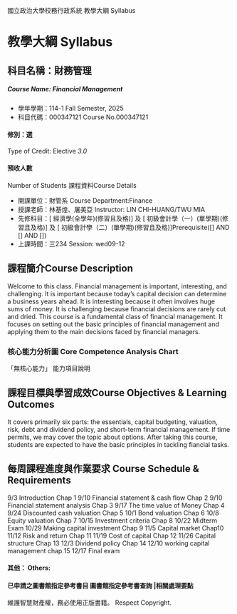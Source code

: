 國立政治大學校務行政系統 教學大綱 Syllabus
# 教學大綱 Syllabus
##  科目名稱：財務管理
#####  Course Name: Financial Management
  * 學年學期：114-1 Fall Semester, 2025 
  * 科目代碼：000347121 Course No.000347121
#### 修別：選
Type of Credit: Elective 
_3.0_
#### 預收人數
Number of Students
課程資料Course Details
  * 開課單位：財管系 Course Department:Finance 
  * 授課老師：林基煌、屠美亞 Instructor: LIN CHI-HUANG/TWU MIA 
  * 先修科目：[ 經濟學(全學年)(修習且及格)] 及 [ 初級會計學（一）(單學期)(修習且及格)] 及 [ 初級會計學（二）(單學期)(修習且及格)]Prerequisite([] AND [] AND [])
  * 上課時間：三234 Session: wed09-12
##  課程簡介Course Description
Welcome to this class. Financial management is important, interesting, and challenging. It is important because today’s capital decision can determine a business years ahead. It is interesting because it often involves huge sums of money. It is challenging because financial decisions are rarely cut and dried. 
This course is a fundamental class of financial management. It focuses on setting out the basic principles of financial management and applying them to the main decisions faced by financial managers.
###  核心能力分析圖 Core Competence Analysis Chart
「無核心能力」 
能力項目說明
##  課程目標與學習成效Course Objectives & Learning Outcomes 
It covers primarily six parts: the essentials, capital budgeting, valuation, risk, debt and dividend policy, and short-term financial management. If time permits, we may cover the topic about options.
After taking this course, students are expected to have the basic principles in tackling fiancial tasks. 
##  每周課程進度與作業要求 Course Schedule & Requirements
9/3 Introduction Chap 1
9/10 Financial statement & cash flow Chap 2
9/10 Financial statement analysis Chap 3 
9/17 The time value of Money Chap 4
9/24 Discounted cash valuation Chap 5
10/1 Bond valuation Chap 6
10/8 Equity valuation Chap 7
10/15 Investment criteria Chap 8
10/22 Midterm Exam 
10/29 Making capital investment Chap 9 
11/5 Capital market Chap10 
11/12 Risk and return Chap 11
11/19 Cost of capital Chap 12
11/26 Capital structure Chap 13
12/3 Dividend policy Chap 14
12/10 working capital management chap 15
12/17 Final exam 
####  其他： Others:
####  已申請之圖書館指定參考書目  圖書館指定參考書查詢 |相關處理要點
維護智慧財產權，務必使用正版書籍。 Respect Copyright.